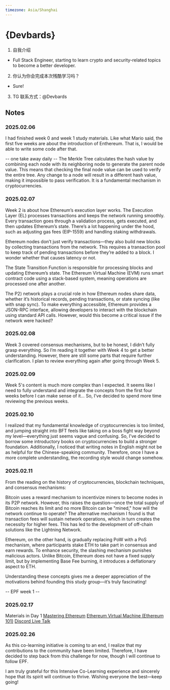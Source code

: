 ```yaml
---
timezone: Asia/Shanghai
---
```


# {Devbards}

1. 自我介绍
  - Full Stack Engineer, starting to learn crypto and security-related topics to become a better developer.
2. 你认为你会完成本次残酷学习吗？
  - Sure!
3. TG 联系方式：@Devbards

## Notes

<!-- Content_START -->

### 2025.02.06

I had finished week 0 and week 1 study materials.
Like what Mario said, the first five weeks are about the introduction of Enthereum.
That is, I would be able to write some code after that.

-- one take away daily --
The Merkle Tree calculates the hash value by combining each node with its neighboring node to generate the parent node value.
This means that checking the final node value can be used to verify the entire tree.
Any change to a node will result in a different hash value, making it impossible to pass verification.
It is a fundamental mechanism in cryptocurrencies.

### 2025.02.07

Week 2 is about how Ethereum’s execution layer works. The Execution Layer (EL) processes transactions and keeps the network running smoothly. Every transaction goes through a validation process, gets executed, and then updates Ethereum’s state. There’s a lot happening under the hood, such as adjusting gas fees (EIP-1559) and handling staking withdrawals.

Ethereum nodes don’t just verify transactions—they also build new blocks by collecting transactions from the network. This requires a transaction pool to keep track of pending transactions before they’re added to a block. I wonder whether that causes latency or not.

The State Transition Function is responsible for processing blocks and updating Ethereum’s state. The Ethereum Virtual Machine (EVM) runs smart contract code using a stack-based system, meaning operations are processed one after another.

The P2) network plays a crucial role in how Ethereum nodes share data, whether it’s historical records, pending transactions, or state syncing (like with snap sync). To make everything accessible, Ethereum provides a JSON-RPC interface, allowing developers to interact with the blockchain using standard API calls. However, would this become a critical issue if the network were hacked?

### 2025.02.08
Week 3 covered consensus mechanisms, but to be honest, I didn’t fully grasp everything. So I’m reading it together with Week 4 to get a better understanding. However, there are still some parts that require further clarification. I plan to review everything again after going through Week 5.

### 2025.02.09
Week 5's content is much more complex than I expected. It seems like I need to fully understand and integrate the concepts from the first four weeks before I can make sense of it… So, I’ve decided to spend more time reviewing the previous weeks.

### 2025.02.10
I realized that my fundamental knowledge of cryptocurrencies is too limited, and jumping straight into BFT feels like taking on a boss fight way beyond my level—everything just seems vague and confusing. So, I’ve decided to borrow some introductory books on cryptocurrencies to build a stronger foundation. Additionally, I noticed that writing notes in English might not be as helpful for the Chinese-speaking community. Therefore, once I have a more complete understanding, the recording style would change somehow.

### 2025.02.11
From the reading on the history of cryptocurrencies, blockchain techniques, and consensus mechanisms:

Bitcoin uses a reward mechanism to incentivize miners to become nodes in its P2P network. However, this raises the question—once the total supply of Bitcoin reaches its limit and no more Bitcoin can be "mined," how will the network continue to operate? The alternative mechanism I found is that transaction fees will sustain network operations, which in turn creates the necessity for higher fees. This has led to the development of off-chain solutions like the Lightning Network.

Ethereum, on the other hand, is gradually replacing PoW with a PoS mechanism, where participants stake ETH to take part in consensus and earn rewards. To enhance security, the slashing mechanism punishes malicious actors. Unlike Bitcoin, Ethereum does not have a fixed supply limit, but by implementing Base Fee burning, it introduces a deflationary aspect to ETH.

Understanding these concepts gives me a deeper appreciation of the motivations behind founding this study group—it’s truly fascinating!

-- EPF week 1 --
### 2025.02.17

Materials in Day 1
[Mastering Ethereum](https://cypherpunks-core.github.io/ethereumbook/)
[Ethereum Virtual Machine (Ethereum 101)](https://veridelisi.substack.com/p/understanding-ethereum-virtual-machine-evm])
[Discord Live Talk](https://discord.com/channels/1205546645496795137/1205546645937463356)

### 2025.02.26
As this co-learning initiative is coming to an end, I realize that my contributions to the community have been limited. Therefore, I have decided to step back from this challenge for now, though I will continue to follow EPF.

I am truly grateful for this Intensive Co-Learning experience and sincerely hope that its spirit will continue to thrive. Wishing everyone the best—keep going!

<!-- Content_END -->

